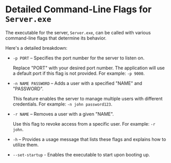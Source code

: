 # Detailed Command-Line Flags for `Server.exe`

The executable for the server, `Server.exe`, can be called with various command-line flags that determine its behavior.

Here's a detailed breakdown:

- `-p PORT` – Specifies the port number for the server to listen on.
  
  Replace "PORT" with your desired port number. The application will use a default port if this flag is not provided. For example: `-p 9000`.

- `-n NAME PASSWORD` – Adds a user with a specified "NAME" and "PASSWORD".
  
  This feature enables the server to manage multiple users with different credentials. For example: `-n john password123`.

- `-r NAME` – Removes a user with a given "NAME".
  
  Use this flag to revoke access from a specific user. For example: `-r john`.

- `-h` – Provides a usage message that lists these flags and explains how to utilize them.
- `--set-startup` - Enables the executable to start upon booting up.